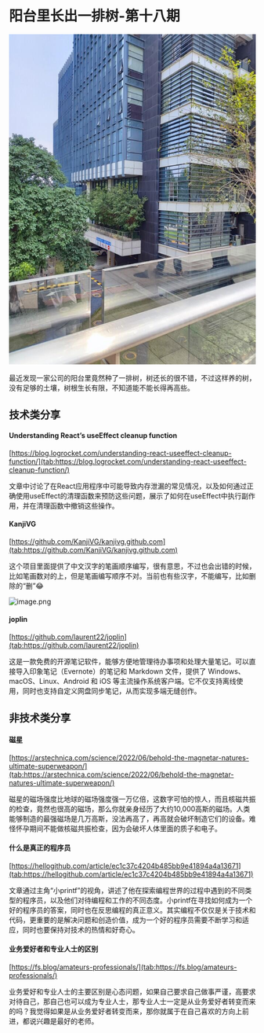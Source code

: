 # 阳台里长出一排树-第十八期

![image.png](../../images/6609457963c03.jpg)



最近发现一家公司的阳台里竟然种了一排树，树还长的很不错，不过这样养的树，没有足够的土壤，树根生长有限，不知道能不能长得再高些。


## 技术类分享



#### Understanding React’s useEffect cleanup function

[https://blog.logrocket.com/understanding-react-useeffect-cleanup-function/](tab:https://blog.logrocket.com/understanding-react-useeffect-cleanup-function/)

文章中讨论了在React应用程序中可能导致内存泄漏的常见情况，以及如何通过正确使用useEffect的清理函数来预防这些问题，展示了如何在useEffect中执行副作用，并在清理函数中撤销这些操作。

 


#### KanjiVG

[https://github.com/KanjiVG/kanjivg.github.com](tab:https://github.com/KanjiVG/kanjivg.github.com)

这个项目里面提供了中文汉字的笔画顺序编写，很有意思，不过也会出错的时候，比如笔画数对的上，但是笔画编写顺序不对。当前也有些汉字，不能编写，比如删除的“删”😂

![image.png](https://www.freeimg.cn/i/2024/03/31/6609468a17a29.jpg)



#### joplin

[https://github.com/laurent22/joplin](tab:https://github.com/laurent22/joplin)

这是一款免费的开源笔记软件，能够方便地管理待办事项和处理大量笔记。可以直接导入印象笔记（Evernote）的笔记和 Markdown 文件，提供了 Windows、macOS、Linux、Android 和 iOS 等主流操作系统客户端。它不仅支持离线使用，同时也支持自定义网盘同步笔记，从而实现多端无缝创作。


## 非技术类分享

#### 磁星

[https://arstechnica.com/science/2022/06/behold-the-magnetar-natures-ultimate-superweapon/](tab:https://arstechnica.com/science/2022/06/behold-the-magnetar-natures-ultimate-superweapon/)

磁星的磁场强度比地球的磁场强度强一万亿倍，这数字可怕的惊人，而且核磁共振的检查，竟然也很高的磁场，那么你就亲身经历了大约10,000高斯的磁场。人类能够制造的最强磁场是几万高斯，没法再高了，再高就会破坏制造它们的设备。难怪怀孕期间不能做核磁共振检查，因为会破坏人体里面的质子和电子。


#### 什么是真正的程序员

[https://hellogithub.com/article/ec1c37c4204b485bb9e41894a4a13671](tab:https://hellogithub.com/article/ec1c37c4204b485bb9e41894a4a13671)

文章通过主角“小printf”的视角，讲述了他在探索编程世界的过程中遇到的不同类型的程序员，以及他们对待编程和工作的不同态度。小printf在寻找如何成为一个好的程序员的答案，同时也在反思编程的真正意义。其实编程不仅仅是关于技术和代码，更重要的是解决问题和创造价值，成为一个好的程序员需要不断学习和适应，同时也要保持对技术的热情和好奇心。


#### 业务爱好者和专业人士的区别

[https://fs.blog/amateurs-professionals/](tab:https://fs.blog/amateurs-professionals/)

业务爱好和专业人士的主要区别是心态问题，如果自己要求自己做事严谨，高要求对待自己，那自己也可以成为专业人士，那专业人士一定是从业务爱好者转变而来的吗？我觉得如果是从业务爱好者转变而来，那你就属于在自己喜欢的方向上前进，都说兴趣是最好的老师。





